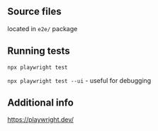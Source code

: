 ## Source files
located in `e2e/` package

## Running tests
`npx playwright test`

`npx playwright test --ui` - useful for debugging

## Additional info
<https://playwright.dev/>